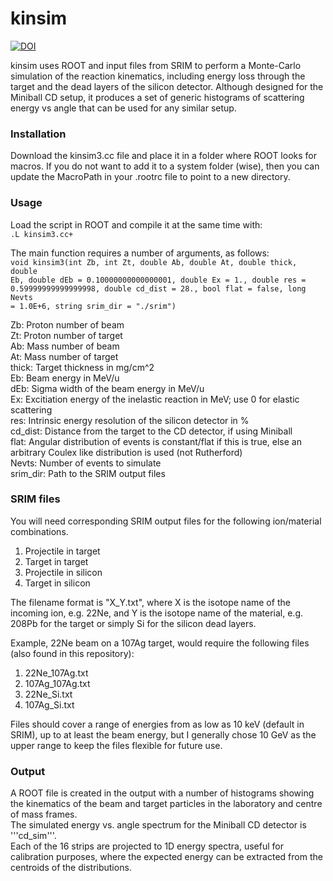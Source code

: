 # kinsim

[![DOI](https://zenodo.org/badge/119072900.svg)](https://zenodo.org/badge/latestdoi/119072900)

kinsim uses ROOT and input files from SRIM to perform a Monte-Carlo simulation of the reaction kinematics, including energy loss through the target and the dead layers of the silicon detector.
Although designed for the Miniball CD setup, it produces a set of generic histograms of scattering energy vs angle that can be used for any similar setup.


### Installation

Download the kinsim3.cc file and place it in a folder where ROOT looks for macros.
If you do not want to add it to a system folder (wise), then you can update the MacroPath in your .rootrc file to point to a new directory.

### Usage

Load the script in ROOT and compile it at the same time with:
<code>
.L kinsim3.cc+
</code>

The main function requires a number of arguments, as follows:
<code>
void kinsim3(int Zb, int Zt, double Ab, double At, double thick, double Eb, double dEb = 0.10000000000000001, double Ex = 1., double res = 0.59999999999999998, double cd_dist = 28., bool flat = false, long Nevts = 1.0E+6, string srim_dir = "./srim")
</code>

Zb: Proton number of beam  
Zt: Proton number of target  
Ab: Mass number of beam  
At: Mass number of target  
thick: Target thickness in mg/cm^2  
Eb: Beam energy in MeV/u  
dEb: Sigma width of the beam energy in MeV/u  
Ex: Excitiation energy of the inelastic reaction in MeV; use 0 for elastic scattering  
res: Intrinsic energy resolution of the silicon detector in %  
cd_dist: Distance from the target to the CD detector, if using Miniball  
flat: Angular distribution of events is constant/flat if this is true, else an arbitrary Coulex like distribution is used (not Rutherford)  
Nevts: Number of events to simulate  
srim_dir: Path to the SRIM output files


### SRIM files

You will need corresponding SRIM output files for the following ion/material combinations.

1. Projectile in target
2. Target in target
3. Projectile in silicon
4. Target in silicon

The filename format is "X_Y.txt", where X is the isotope name of the incoming ion, e.g. 22Ne, and Y is the isotope name of the material, e.g. 208Pb for the target or simply Si for the silicon dead layers.

Example, 22Ne beam on a 107Ag target, would require the following files (also found in this repository):

1. 22Ne_107Ag.txt
2. 107Ag_107Ag.txt
3. 22Ne_Si.txt
4. 107Ag_Si.txt

Files should cover a range of energies from as low as 10 keV (default in SRIM), up to at least the beam energy, but I generally chose 10 GeV as the upper range to keep the files flexible for future use.


### Output

A ROOT file is created in the output with a number of histograms showing the kinematics of the beam and target particles in the laboratory and centre of mass frames.  
The simulated energy vs. angle spectrum for the Miniball CD detector is '''cd_sim'''.  
Each of the 16 strips are projected to 1D energy spectra, useful for calibration purposes, where the expected energy can be extracted from the centroids of the distributions.
